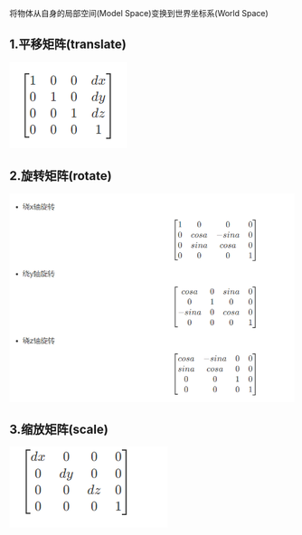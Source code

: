 将物体从自身的局部空间(Model Space)变换到世界坐标系(World Space)

## 1.平移矩阵(translate)
![](../img/1.PNG)


## 2.旋转矩阵(rotate)
![](../img/2.PNG)


## 3.缩放矩阵(scale)
![](../img/3.PNG)
